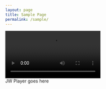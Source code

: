 ```yaml
---
layout: page
title: Sample Page
permalink: /sample/
---
```



<div class="plyr">
    <video controls>
        <!-- Video files -->
        <source src="http://l.symi.ml/galaxy.mp4" type="video/mp4">

    </video>
</div>
<script>plyr.setup();</script>

<!-- 嵌入播放器开始 -->
<div id="mediaplayer">JW Player goes here</div>
<script type="text/javascript">
		jwplayer("mediaplayer").setup({
	
			file: "http://l.symi.ml/mr.mr.mp4",
                        width: "100%",
                        aspectratio: "16:9",
			skin: {
                           name: "vapor"
		}
		});
</script> 
<!-- 嵌入播放器结束 -->
